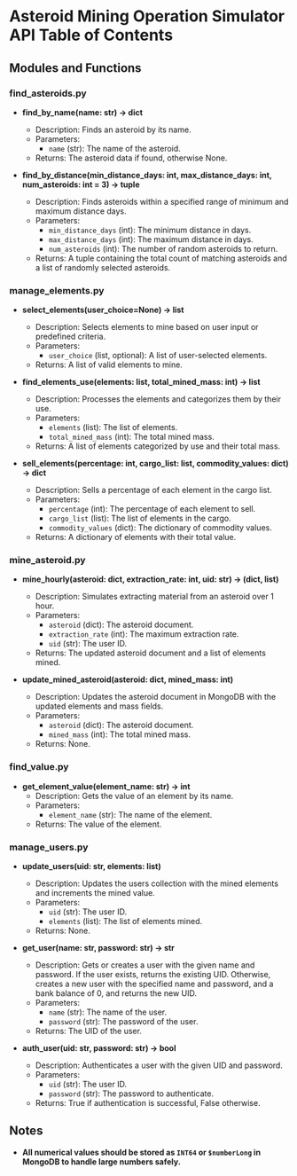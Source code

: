 # Asteroid Mining Operation Simulator API Table of Contents

## Modules and Functions

### find_asteroids.py
- **find_by_name(name: str) -> dict**
  - Description: Finds an asteroid by its name.
  - Parameters:
    - `name` (str): The name of the asteroid.
  - Returns: The asteroid data if found, otherwise None.

- **find_by_distance(min_distance_days: int, max_distance_days: int, num_asteroids: int = 3) -> tuple**
  - Description: Finds asteroids within a specified range of minimum and maximum distance days.
  - Parameters:
    - `min_distance_days` (int): The minimum distance in days.
    - `max_distance_days` (int): The maximum distance in days.
    - `num_asteroids` (int): The number of random asteroids to return.
  - Returns: A tuple containing the total count of matching asteroids and a list of randomly selected asteroids.

### manage_elements.py
- **select_elements(user_choice=None) -> list**
  - Description: Selects elements to mine based on user input or predefined criteria.
  - Parameters:
    - `user_choice` (list, optional): A list of user-selected elements.
  - Returns: A list of valid elements to mine.

- **find_elements_use(elements: list, total_mined_mass: int) -> list**
  - Description: Processes the elements and categorizes them by their use.
  - Parameters:
    - `elements` (list): The list of elements.
    - `total_mined_mass` (int): The total mined mass.
  - Returns: A list of elements categorized by use and their total mass.

- **sell_elements(percentage: int, cargo_list: list, commodity_values: dict) -> dict**
  - Description: Sells a percentage of each element in the cargo list.
  - Parameters:
    - `percentage` (int): The percentage of each element to sell.
    - `cargo_list` (list): The list of elements in the cargo.
    - `commodity_values` (dict): The dictionary of commodity values.
  - Returns: A dictionary of elements with their total value.

### mine_asteroid.py
- **mine_hourly(asteroid: dict, extraction_rate: int, uid: str) -> (dict, list)**
  - Description: Simulates extracting material from an asteroid over 1 hour.
  - Parameters:
    - `asteroid` (dict): The asteroid document.
    - `extraction_rate` (int): The maximum extraction rate.
    - `uid` (str): The user ID.
  - Returns: The updated asteroid document and a list of elements mined.

- **update_mined_asteroid(asteroid: dict, mined_mass: int)**
  - Description: Updates the asteroid document in MongoDB with the updated elements and mass fields.
  - Parameters:
    - `asteroid` (dict): The asteroid document.
    - `mined_mass` (int): The total mined mass.
  - Returns: None.

### find_value.py
- **get_element_value(element_name: str) -> int**
  - Description: Gets the value of an element by its name.
  - Parameters:
    - `element_name` (str): The name of the element.
  - Returns: The value of the element.

### manage_users.py
- **update_users(uid: str, elements: list)**
  - Description: Updates the users collection with the mined elements and increments the mined value.
  - Parameters:
    - `uid` (str): The user ID.
    - `elements` (list): The list of elements mined.
  - Returns: None.

- **get_user(name: str, password: str) -> str**
  - Description: Gets or creates a user with the given name and password. If the user exists, returns the existing UID. Otherwise, creates a new user with the specified name and password, and a bank balance of 0, and returns the new UID.
  - Parameters:
    - `name` (str): The name of the user.
    - `password` (str): The password of the user.
  - Returns: The UID of the user.

- **auth_user(uid: str, password: str) -> bool**
  - Description: Authenticates a user with the given UID and password.
  - Parameters:
    - `uid` (str): The user ID.
    - `password` (str): The password to authenticate.
  - Returns: True if authentication is successful, False otherwise.

## Notes
- **All numerical values should be stored as `INT64` or `$numberLong` in MongoDB to handle large numbers safely.**